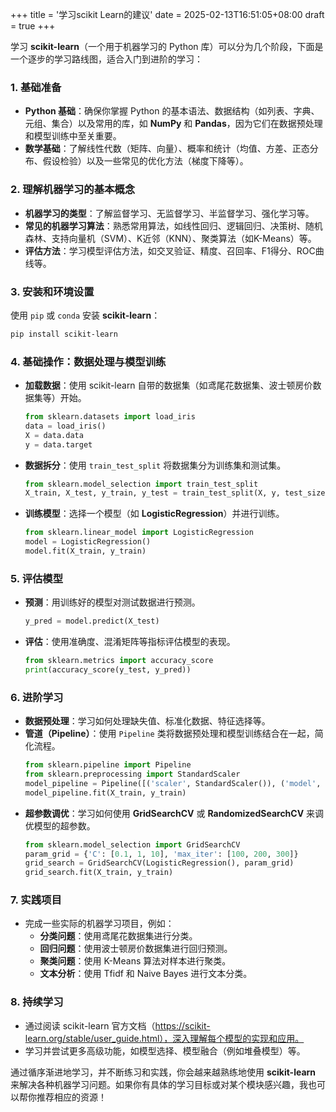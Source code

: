 +++
title = '学习scikit Learn的建议'
date = 2025-02-13T16:51:05+08:00
draft = true
+++



学习 **scikit-learn**（一个用于机器学习的 Python 库）可以分为几个阶段，下面是一个逐步的学习路线图，适合入门到进阶的学习：

### 1. **基础准备**
   - **Python 基础**：确保你掌握 Python 的基本语法、数据结构（如列表、字典、元组、集合）以及常用的库，如 **NumPy** 和 **Pandas**，因为它们在数据预处理和模型训练中至关重要。
   - **数学基础**：了解线性代数（矩阵、向量）、概率和统计（均值、方差、正态分布、假设检验）以及一些常见的优化方法（梯度下降等）。

### 2. **理解机器学习的基本概念**
   - **机器学习的类型**：了解监督学习、无监督学习、半监督学习、强化学习等。
   - **常见的机器学习算法**：熟悉常用算法，如线性回归、逻辑回归、决策树、随机森林、支持向量机（SVM）、K近邻（KNN）、聚类算法（如K-Means）等。
   - **评估方法**：学习模型评估方法，如交叉验证、精度、召回率、F1得分、ROC曲线等。

### 3. **安装和环境设置**
   使用 `pip` 或 `conda` 安装 **scikit-learn**：
   ```bash
   pip install scikit-learn
   ```

### 4. **基础操作：数据处理与模型训练**
   - **加载数据**：使用 scikit-learn 自带的数据集（如鸢尾花数据集、波士顿房价数据集等）开始。
     ```python
     from sklearn.datasets import load_iris
     data = load_iris()
     X = data.data
     y = data.target
     ```
   - **数据拆分**：使用 `train_test_split` 将数据集分为训练集和测试集。
     ```python
     from sklearn.model_selection import train_test_split
     X_train, X_test, y_train, y_test = train_test_split(X, y, test_size=0.3, random_state=42)
     ```
   - **训练模型**：选择一个模型（如 **LogisticRegression**）并进行训练。
     ```python
     from sklearn.linear_model import LogisticRegression
     model = LogisticRegression()
     model.fit(X_train, y_train)
     ```

### 5. **评估模型**
   - **预测**：用训练好的模型对测试数据进行预测。
     ```python
     y_pred = model.predict(X_test)
     ```
   - **评估**：使用准确度、混淆矩阵等指标评估模型的表现。
     ```python
     from sklearn.metrics import accuracy_score
     print(accuracy_score(y_test, y_pred))
     ```

### 6. **进阶学习**
   - **数据预处理**：学习如何处理缺失值、标准化数据、特征选择等。
   - **管道（Pipeline）**：使用 `Pipeline` 类将数据预处理和模型训练结合在一起，简化流程。
     ```python
     from sklearn.pipeline import Pipeline
     from sklearn.preprocessing import StandardScaler
     model_pipeline = Pipeline([('scaler', StandardScaler()), ('model', LogisticRegression())])
     model_pipeline.fit(X_train, y_train)
     ```
   - **超参数调优**：学习如何使用 **GridSearchCV** 或 **RandomizedSearchCV** 来调优模型的超参数。
     ```python
     from sklearn.model_selection import GridSearchCV
     param_grid = {'C': [0.1, 1, 10], 'max_iter': [100, 200, 300]}
     grid_search = GridSearchCV(LogisticRegression(), param_grid)
     grid_search.fit(X_train, y_train)
     ```

### 7. **实践项目**
   - 完成一些实际的机器学习项目，例如：
     - **分类问题**：使用鸢尾花数据集进行分类。
     - **回归问题**：使用波士顿房价数据集进行回归预测。
     - **聚类问题**：使用 K-Means 算法对样本进行聚类。
     - **文本分析**：使用 Tfidf 和 Naive Bayes 进行文本分类。

### 8. **持续学习**
   - 通过阅读 scikit-learn 官方文档（https://scikit-learn.org/stable/user_guide.html），深入理解每个模型的实现和应用。
   - 学习并尝试更多高级功能，如模型选择、模型融合（例如堆叠模型）等。

通过循序渐进地学习，并不断练习和实践，你会越来越熟练地使用 **scikit-learn** 来解决各种机器学习问题。如果你有具体的学习目标或对某个模块感兴趣，我也可以帮你推荐相应的资源！